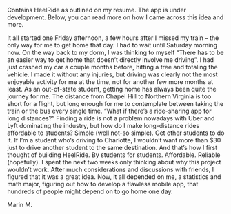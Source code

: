 Contains HeelRide as outlined on my resume. The app is under development. Below, you can read more on how I came across this idea and more. 

It all started one Friday afternoon, a few hours after I missed my train – the only way for me to get home that day. I had to wait until Saturday morning now. On the way back to my dorm, I was thinking to myself 
“There has to be an easier way to get home that doesn’t directly involve me driving”.
I had just crashed my car a couple months before, hitting a tree and totaling the vehicle. I made it without any injuries, but driving was clearly not the most enjoyable activity for me at the time, not for another few more months at least. As an out-of-state student, getting home has always been quite the journey for me. The distance from Chapel Hill to Northern Virginia is too short for a flight, but long enough for me to contemplate between taking the train or the bus every single time. 
	“What if there’s a ride-sharing app for long distances?”
Finding a ride is not a problem nowadays with Uber and Lyft dominating the industry, but how do I make long-distance rides affordable to students? Simple (well not-so simple). Get other students to do it. If I’m a student who’s driving to Charlotte, I wouldn’t want more than $30 just to drive another student to the same destination. And that’s how I first thought of building HeelRide. By students for students. Affordable. Reliable (hopefully). I spent the next two weeks only thinking about why this project wouldn’t work. After much considerations and discussions with friends, I figured that it was a great idea. Now, it all depended on me, a statistics and math major, figuring out how to develop a flawless mobile app, that hundreds of people might depend on to go home one day. 

Marin M.
